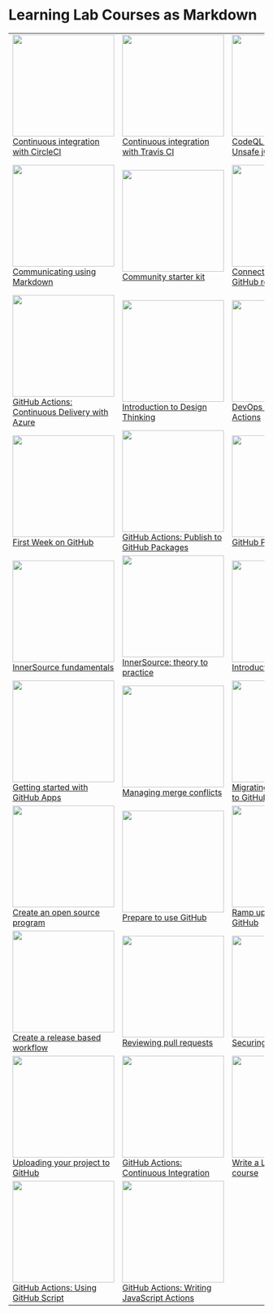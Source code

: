 # Learning Lab Courses as Markdown

| | | | |
| -- | -- | -- | -- |
| [<img src="https://repository-images.githubusercontent.com/160369709/8e483d80-586d-11ea-9576-9c0b48cc2e45" width="200">](/ci-circle.md) <br> [Continuous integration with CircleCI](/ci-circle.md) |[<img src="https://repository-images.githubusercontent.com/162143652/0e6ea300-586e-11ea-84ed-742413a23188" width="200">](/ci-travis.md) <br> [Continuous integration with Travis CI](/ci-travis.md) |[<img src="https://avatars.githubusercontent.com/u/2036237?s=400&v=4" width="200">](/codeql-javascript-unsafe-jquery-plugin.md) <br> [CodeQL for JavaScript: Unsafe jQuery Plugin](/codeql-javascript-unsafe-jquery-plugin.md) |[<img src="https://avatars.githubusercontent.com/u/2036237?s=400&v=4" width="200">](/codeql-uboot.md) <br> [CodeQL U-Boot Challenge (C/C++)](/codeql-uboot.md) |
| [<img src="https://repository-images.githubusercontent.com/138594823/a91ab200-586d-11ea-971b-49617147d94e" width="200">](/communicating-using-markdown.md) <br> [Communicating using Markdown](/communicating-using-markdown.md) |[<img src="https://repository-images.githubusercontent.com/139497182/9dc78680-586d-11ea-89da-f8fda1a0a468" width="200">](/community-starter-kit.md) <br> [Community starter kit](/community-starter-kit.md) |[<img src="https://repository-images.githubusercontent.com/206795795/9607e200-586d-11ea-97a7-4ecd37d628fc" width="200">](/connect-the-dots-in-a-github-repository.md) <br> [Connect the dots in a GitHub repository](/connect-the-dots-in-a-github-repository.md) |[<img src="https://repository-images.githubusercontent.com/218276307/de270480-586d-11ea-960e-88f9624b4941" width="200">](/continuous-delivery-aws.md) <br> [GitHub Actions: Continuous Delivery with AWS](/continuous-delivery-aws.md) |
| [<img src="https://repository-images.githubusercontent.com/247808107/d6de8f80-684a-11ea-97d2-5705e8595f0d" width="200">](/continuous-delivery-azure.md) <br> [GitHub Actions: Continuous Delivery with Azure](/continuous-delivery-azure.md) |[<img src="https://repository-images.githubusercontent.com/241418935/e2c8de00-6380-11ea-9005-c96c0efd65be" width="200">](/design-thinking-intro.md) <br> [Introduction to Design Thinking](/design-thinking-intro.md) |[<img src="https://avatars.githubusercontent.com/u/2036237?s=400&v=4" width="200">](/devops-with-github-actions.md) <br> [DevOps with GitHub Actions](/devops-with-github-actions.md) |[<img src="https://avatars.githubusercontent.com/u/2036237?s=400&v=4" width="200">](/first-day-on-github.md) <br> [First Day on GitHub](/first-day-on-github.md) |
| [<img src="https://avatars.githubusercontent.com/u/2036237?s=400&v=4" width="200">](/first-week-on-github.md) <br> [First Week on GitHub](/first-week-on-github.md) |[<img src="https://repository-images.githubusercontent.com/216605017/627c7780-57db-11ea-990b-17c6ffdff523" width="200">](/github-actions-publish-to-github-packages.md) <br> [GitHub Actions: Publish to GitHub Packages](/github-actions-publish-to-github-packages.md) |[<img src="https://repository-images.githubusercontent.com/139185178/e16dc080-586c-11ea-8483-f28caf36a352" width="200">](/github-pages.md) <br> [GitHub Pages](/github-pages.md) |[<img src="https://repository-images.githubusercontent.com/200244092/c64f8080-586d-11ea-9f2b-fc72525069dd" width="200">](/hello-github-actions.md) <br> [GitHub Actions: Hello World](/hello-github-actions.md) |
| [<img src="https://repository-images.githubusercontent.com/179742490/dadf4900-586c-11ea-86d8-51df4a7f783e" width="200">](/innersource.md) <br> [InnerSource fundamentals](/innersource.md) |[<img src="https://avatars.githubusercontent.com/u/2036237?s=400&v=4" width="200">](/innersource-theory-to-practice.md) <br> [InnerSource: theory to practice](/innersource-theory-to-practice.md) |[<img src="https://repository-images.githubusercontent.com/134285701/635de980-586d-11ea-9220-1a3211239c30" width="200">](/intro-to-html.md) <br> [Introduction to HTML](/intro-to-html.md) |[<img src="https://repository-images.githubusercontent.com/136195276/40cbd080-586d-11ea-94a3-6ca7934240ad" width="200">](/introduction-to-github.md) <br> [Introduction to GitHub](/introduction-to-github.md) |
| [<img src="https://repository-images.githubusercontent.com/150165582/e7b06c80-586d-11ea-8147-4bbfe5a7eaa4" width="200">](/introduction-to-github-apps.md) <br> [Getting started with GitHub Apps](/introduction-to-github-apps.md) |[<img src="https://repository-images.githubusercontent.com/139188904/57722780-586d-11ea-8e74-8484f7ff7b43" width="200">](/managing-merge-conflicts.md) <br> [Managing merge conflicts](/managing-merge-conflicts.md) |[<img src="https://repository-images.githubusercontent.com/139504208/4e815600-586d-11ea-8a49-3c4e95226613" width="200">](/migrating-your-repository.md) <br> [Migrating your repository to GitHub](/migrating-your-repository.md) |[<img src="https://repository-images.githubusercontent.com/213956151/35cc6c80-587c-11ea-877f-49876fc4bc2b" width="200">](/notating-with-lilypond.md) <br> [Notating with LilyPond](/notating-with-lilypond.md) |
| [<img src="https://repository-images.githubusercontent.com/186608614/00b91d80-586e-11ea-8cf5-0d15e8e42ead" width="200">](/oss-enterprise.md) <br> [Create an open source program](/oss-enterprise.md) |[<img src="https://avatars.githubusercontent.com/u/2036237?s=400&v=4" width="200">](/prepare-for-the-github-certification-path.md) <br> [Prepare to use GitHub](/prepare-for-the-github-certification-path.md) |[<img src="https://avatars.githubusercontent.com/u/2036237?s=400&v=4" width="200">](/ramp-up-on-git-and-github.md) <br> [Ramp up on Git and GitHub](/ramp-up-on-git-and-github.md) |[<img src="https://repository-images.githubusercontent.com/192620780/3eb64180-586e-11ea-9178-b8a0245411b7" width="200">](/react-course.md) <br> [Introduction to React](/react-course.md) |
| [<img src="https://repository-images.githubusercontent.com/155359349/f0a13e00-586d-11ea-8d2c-40a17f4ee083" width="200">](/release-workflow.md) <br> [Create a release based workflow](/release-workflow.md) |[<img src="https://repository-images.githubusercontent.com/149791379/3578a500-586d-11ea-9ac3-39087235fe44" width="200">](/reviewing-a-pull-request.md) <br> [Reviewing pull requests](/reviewing-a-pull-request.md) |[<img src="https://repository-images.githubusercontent.com/146712073/d450d180-586c-11ea-970c-db8c045bb792" width="200">](/security.md) <br> [Securing your workflows](/security.md) |[<img src="https://repository-images.githubusercontent.com/217131252/e134dd00-57fa-11ea-9b3d-5e0060cd29ab" width="200">](/security-strategy-essentials.md) <br> [Security strategy essentials](/security-strategy-essentials.md) |
| [<img src="https://repository-images.githubusercontent.com/139493629/c438f200-586c-11ea-99da-b64e59deeed3" width="200">](/uploading-your-local-project.md) <br> [Uploading your project to GitHub](/uploading-your-local-project.md) |[<img src="https://repository-images.githubusercontent.com/208895884/d36c6f80-586d-11ea-843a-e3d599e19549" width="200">](/using-github-actions-for-ci.md) <br> [GitHub Actions: Continuous Integration](/using-github-actions-for-ci.md) |[<img src="https://repository-images.githubusercontent.com/167021479/707ad880-586d-11ea-973f-688c4e8ab3e0" width="200">](/write-a-ll-course.md) <br> [Write a Learning Lab course](/write-a-ll-course.md) |[<img src="https://repository-images.githubusercontent.com/225716226/6762dd00-6aa2-11ea-912d-7cfb0e2457f6" width="200">](/write-docker-actions.md) <br> [GitHub Actions: Write Docker container actions](/write-docker-actions.md) |
| [<img src="https://repository-images.githubusercontent.com/245498811/791eea00-6dec-11ea-9903-b354ff714209" width="200">](/write-github-script.md) <br> [GitHub Actions: Using GitHub Script](/write-github-script.md) |[<img src="https://repository-images.githubusercontent.com/225716723/812b4e80-586d-11ea-88cb-74a437c5dc3b" width="200">](/write-javascript-actions.md) <br> [GitHub Actions: Writing JavaScript Actions](/write-javascript-actions.md) |